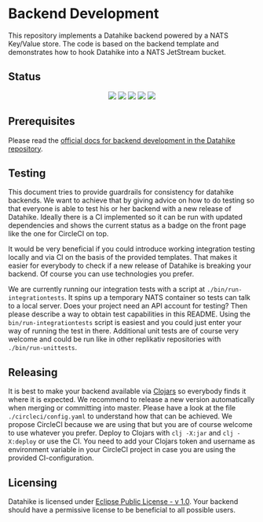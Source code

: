 # Backend Development

This repository implements a Datahike backend powered by a NATS Key/Value store.  The code is based on the backend template and demonstrates how to hook Datahike into a NATS JetStream bucket.

## Status
<p align="center">
<a href="https://discord.com/invite/kEBzMvb"><img src="https://img.shields.io/discord/735146089241509909?label=discord&logo=Discord"/></a>
<a href="https://clojurians.slack.com/archives/CB7GJAN0L"><img src="https://badgen.net/badge/-/slack?icon=slack&label"/></a>
<a href="https://clojars.org/io.replikativ/datahike"> <img src="https://img.shields.io/clojars/v/io.replikativ/datahike-backend-template.svg" /></a>
<a href="https://circleci.com/gh/replikativ/datahike"><img src="https://circleci.com/gh/replikativ/datahike-backend-template.svg?style=shield"/></a>
<a href="https://github.com/replikativ/datahike-backend-template/tree/development"><img src="https://img.shields.io/github/last-commit/replikativ/datahike-backend-template/development"/></a>
</p>

## Prerequisites
Please read the [official docs for backend development in the Datahike repository](https://github.com/replikativ/datahike/blob/master/doc/backend-development.md).

## Testing
This document tries to provide guardrails for consistency for datahike backends. We want to achieve that by giving advice on how to do testing so that everyone is able to test his or her backend with a new release of Datahike. Ideally there is a CI implemented so it can be run with updated dependencies and shows the current status as a badge on the front page like the one for CircleCI on top.

It would be very beneficial if you could introduce working integration testing locally and via CI on the basis of the provided templates. That makes it easier for everybody to check if a new release of Datahike is breaking your backend. Of course you can use technologies you prefer.

We are currently running our integration tests with a script at `./bin/run-integrationtests`. It spins up a temporary NATS container so tests can talk to a local server. Does your project need an API account for testing? Then please describe a way to obtain test capabilities in this README. Using the `bin/run-integrationtests` script is easiest and you could just enter your way of running the test in there. Additional unit tests are of course very welcome and could be run like in other replikativ repositories with `./bin/run-unittests`.

## Releasing
It is best to make your backend available via [Clojars](https://clojars.org/) so everybody finds it where it is expected. We recommend to release a new version automatically when merging or committing into master. Please have a look at the file `./circleci/config.yaml` to understand how that can be achieved. We propose CircleCI because we are using that but you are of course welcome to use whatever you prefer. Deploy to Clojars with `clj -X:jar` and `clj -X:deploy` or use the CI. You need to add your Clojars token and username as environment variable in your CircleCI project in case you are using the provided CI-configuration.

## Licensing
Datahike is licensed under [Eclipse Public License - v 1.0](https://github.com/replikativ/datahike/blob/master/LICENSE). Your backend should have a permissive license to be beneficial to all possible users.
